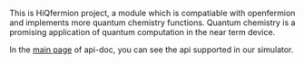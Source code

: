 This is HiQfermion project, a module which is compatiable with openfermion and implements more
quantum chemistry functions.
Quantum chemistry is a promising application of quantum computation in the near term device.

In the [main page](./docs/build/html/modules.html) of api-doc, you can see the api supported in our simulator.